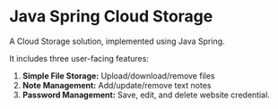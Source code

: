 # Java Spring Cloud Storage
A Cloud Storage solution, implemented using Java Spring.   

It includes three user-facing features:

1. **Simple File Storage:** Upload/download/remove files
2. **Note Management:** Add/update/remove text notes
3. **Password Management:** Save, edit, and delete website credential.  
